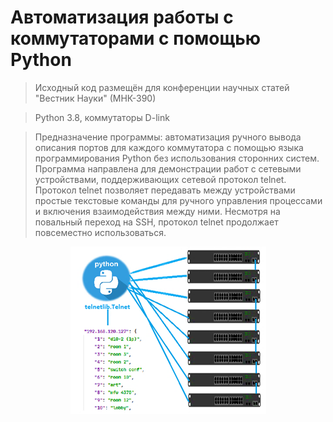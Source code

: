 # Автоматизация работы с коммутаторами с помощью Python
> Исходный код размещён для конференции научных статей "Вестник Науки" (МНК-390)

> Python 3.8, коммутаторы D-link <br>

> Предназначение программы: автоматизация ручного вывода описания портов для каждого коммутатора с помощью языка программирования Python без использования сторонних систем.<br>
Программа направлена для демонстрации работ с сетевыми устройствами, поддерживающих сетевой протокол telnet.
Протокол telnet позволяет передавать между устройствами простые текстовые команды для ручного управления процессами и включения взаимодействия между ними. Несмотря на повальный переход на SSH, протокол telnet продолжает повсеместно использоваться.<br>
<p align="center">
  <img src="https://github.com/legion088/switch-port-descriptions/blob/main/scheme.png">
</p>
